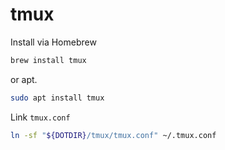 tmux
====

Install via Homebrew

```bash
brew install tmux
```

or apt.

```bash
sudo apt install tmux
```

Link `tmux.conf`

```bash
ln -sf "${DOTDIR}/tmux/tmux.conf" ~/.tmux.conf
```
